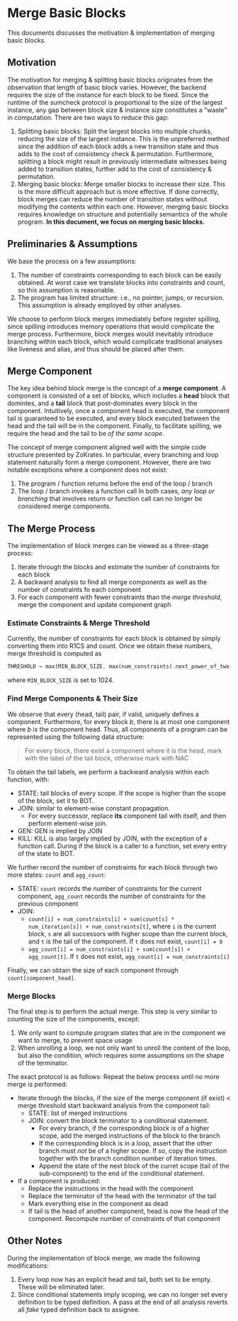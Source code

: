 # Merge Basic Blocks

This documents discusses the motivation & implementation of merging basic blocks.

## Motivation

The motivation for merging & splitting basic blocks originates from the observation that length of basic block varies. However, the backend requires the size of the instance for each block to be fixed. Since the runtime of the sumcheck protocol is proportional to the size of the largest instance, any gap between block size & instance size constitutes a "waste" in computation. There are two ways to reduce this gap:
1. Splitting basic blocks: Split the largest blocks into multiple chunks, reducing the size of the largest instance. This is the unpreferred method since the addition of each block adds a new transition state and thus adds to the cost of consistency check & permutation. Furthermore, splitting a block might result in previously intermediate witnesses being added to transition states, further add to the cost of consistency & permutation.
2. Merging basic blocks: Merge smaller blocks to increase their size. This is the more difficult approach but is more effective. If done correctly, block merges can reduce the number of transition states without modifying the contents within each one. However, merging basic blocks requires knowledge on structure and potentially semantics of the whole program. **In this document, we focus on merging basic blocks.**

## Preliminaries & Assumptions
We base the process on a few assumptions:
1. The number of constraints corresponding to each block can be easily obtained. At worst case we translate blocks into constraints and count, so this assumption is reasonable.
2. The program has limited structure: i.e., no pointer, jumps, or recursion. This assumption is already employed by other analyses.

We choose to perform block merges immediately before register spilling, since spilling introduces memory operations that would complicate the merge process. Furthermore, block merges would inevitably introduce branching within each block, which would complicate traditional analyses like liveness and alias, and thus should be placed after them.

## Merge Component
The key idea behind block merge is the concept of a **merge component**. A component is consisted of a set of blocks, which includes a **head** block that domintes, and a **tail** block that post-dominates every block in the component. Intuitively, once a component head is executed, the component tail is guaranteed to be executed, and every block executed between the head and the tail will be in the component. Finally, to facilitate spilling, we require the head and the tail to be _of the same scope_.

The concept of merge component aligned well with the simple code structure presented by ZoKrates. In particular, every branching and loop statement naturally form a merge component. However, there are two notable exceptions where a component does not exist:
1. The program / function returns before the end of the loop / branch
2. The loop / branch invokes a function call
In both cases, _any loop or branching_ that involves return or function call can no longer be considered merge components.

## The Merge Process
The implementation of block merges can be viewed as a three-stage process:
1. Iterate through the blocks and estimate the number of constraints for each block
2. A backward analysis to find all merge components as well as the number of constraints fo each component
3. For each component with fewer constraints than the _merge threshold_, merge the component and update component graph

### Estimate Constraints & Merge Threshold
Currently, the number of constraints for each block is obtained by simply converting them into R1CS and count. Once we obtain these numbers, merge threshold is computed as
```rust
THRESHOLD = max(MIN_BLOCK_SIZE, max(num_constraints).next_power_of_two())
```
where `MIN_BLOCK_SIZE` is set to 1024.

### Find Merge Components & Their Size
We observe that every (head, tail) pair, if valid, uniquely defines a component. Furthermore, for every block $b$, there is at most one component where $b$ is the component head. Thus, all components of a program can be represented using the following data structure:
> For every block, there exist a component where it is the head, mark with the label of the tail block, otherwise mark with NAC

To obtain the tail labels, we perform a backward analysis within each function, with:
- STATE: tail blocks of every scope. If the scope is higher than the scope of the block, set it to BOT.
- JOIN: similar to element-wise constant propagation.
  - For every successor, replace **its** component tail with itself, and then perform element-wise join.
- GEN: GEN is implied by JOIN
- KILL: KILL is also largely implied by JOIN, with the exception of a function call. During if the block is a caller to a function, set every entry of the state to BOT.

We further record the number of constraints for each block through two more states: `count` and `agg_count`:
- STATE: `count` records the number of constraints for the current component, `agg_count` records the number of constraints for the previous component
- JOIN: 
  - `count[i] = num_constraints[i] + sum(count[s] * num_iteration[s]) + num_constraints[t]`, where `i` is the current block, `s` are all successors with higher scope than the current block, and `t` is the tail of the component. If `t` does not exist, `count[i] = 0`
  - `agg_count[i] = num_constraints[i] + sum(count[s]) + agg_count[t]`. If `t` does not exist, `agg_count[i] = num_constraints[i]`

Finally, we can obtain the size of each component through `count[component_head]`.

### Merge Blocks
The final step is to perform the actual merge. This step is very similar to counting the size of the components, except:
1. We only want to compute program states that are in the component we want to merge, to prevent space usage
2. When unrolling a loop, we not only want to unroll the content of the loop, but also the condition, which requires some assumptions on the shape of the terminator.

The exact protocol is as follows:
Repeat the below process until no more merge is performed:
- Iterate through the blocks, if the size of the merge component (if exist) < merge threshold start backward analysis from the component tail:
  - STATE: list of merged instructions
  - JOIN: convert the block terminator to a conditional statement.
    - For every branch, if the corresponding block is of a higher scope, add the merged instructions of the block to the branch
    - If the corresponding block is in a loop, assert that the other branch must _not_ be of a higher scope. If so, copy the instruction together with the branch condition number of iteration times.
    - Append the state of the next block of the curret scope (tail of the sub-component) to the end of the conditional statement.
- If a component is produced:
  - Replace the instructions in the head with the component
  - Replace the terminator of the head with the terminator of the tail
  - Mark everything else in the component as dead
  - If tail is the head of another component, head is now the head of the component. Recompute number of constraints of that component

## Other Notes
During the implementation of block merge, we made the following modifications:
1. Every loop now has an explicit head and tail, both set to be empty. These will be eliminated later.
2. Since conditional statements imply scoping, we can no longer set every definition to be typed definition. A pass at the end of all analysis reverts all _fake_ typed definition back to assignee.